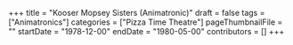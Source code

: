 +++
title = "Kooser Mopsey Sisters (Animatronic)"
draft = false
tags = ["Animatronics"]
categories = ["Pizza Time Theatre"]
pageThumbnailFile = ""
startDate = "1978-12-00"
endDate = "1980-05-00"
contributors = []
+++
